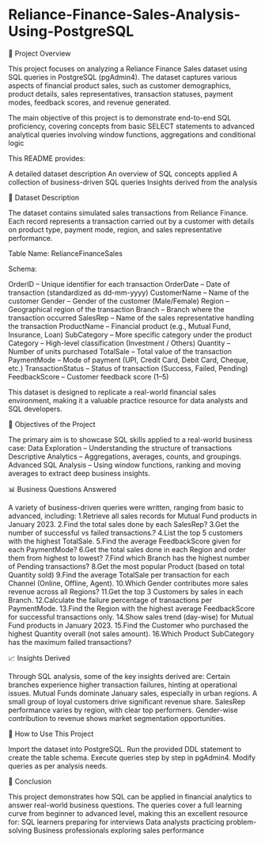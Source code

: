# Reliance-Finance-Sales-Analysis-Using-PostgreSQL
📌 Project Overview

This project focuses on analyzing a Reliance Finance Sales dataset using SQL queries in PostgreSQL (pgAdmin4). The dataset captures various aspects of financial product sales, such as customer demographics, product details, sales representatives, transaction statuses, payment modes, feedback scores, and revenue generated.

The main objective of this project is to demonstrate end-to-end SQL proficiency, covering concepts from basic SELECT statements to advanced analytical queries involving window functions, aggregations and  conditional logic

This README provides:

A detailed dataset description
An overview of SQL concepts applied
A collection of business-driven SQL queries
Insights derived from the analysis

📂 Dataset Description

The dataset contains simulated sales transactions from Reliance Finance. Each record represents a transaction carried out by a customer with details on product type, payment mode, region, and sales representative performance.

Table Name: RelianceFinanceSales

Schema:

OrderID – Unique identifier for each transaction
OrderDate – Date of transaction (standardized as dd-mm-yyyy)
CustomerName – Name of the customer
Gender – Gender of the customer (Male/Female)
Region – Geographical region of the transaction
Branch – Branch where the transaction occurred
SalesRep – Name of the sales representative handling the transaction
ProductName – Financial product (e.g., Mutual Fund, Insurance, Loan)
SubCategory – More specific category under the product
Category – High-level classification (Investment / Others)
Quantity – Number of units purchased
TotalSale – Total value of the transaction
PaymentMode – Mode of payment (UPI, Credit Card, Debit Card, Cheque, etc.)
TransactionStatus – Status of transaction (Success, Failed, Pending)
FeedbackScore – Customer feedback score (1–5)

This dataset is designed to replicate a real-world financial sales environment, making it a valuable practice resource for data analysts and SQL developers.

🎯 Objectives of the Project

The primary aim is to showcase SQL skills applied to a real-world business case:
Data Exploration – Understanding the structure of transactions
Descriptive Analytics – Aggregations, averages, counts, and groupings.
Advanced SQL Analysis – Using window functions, ranking and  moving averages to extract deep business insights.

📊 Business Questions Answered

A variety of business-driven queries were written, ranging from basic to advanced, including:
1.Retrieve all sales records for Mutual Fund products in January 2023.
2.Find the total sales  done by each SalesRep?
3.Get the number of successful vs failed transactions.?
4.List the top 5 customers with the highest TotalSale.
5.Find the average FeedbackScore given for each PaymentMode?
6.Get the total sales done in each Region and order them from highest to lowest?
7.Find which Branch has the highest number of Pending transactions?
8.Get the most popular Product (based on total Quantity sold)
9.Find the average TotalSale per transaction for each Channel (Online, Offline, Agent).
10.Which Gender contributes more sales revenue across all Regions?
 11.Get the top 3 Customers by sales in each Branch.
12.Calculate the failure percentage of transactions per PaymentMode.
13.Find the Region with the highest average FeedbackScore for successful transactions only.
14.Show sales trend (day-wise) for Mutual Fund products in January 2023.
15.Find the Customer who purchased the highest Quantity overall (not sales amount).
16.Which Product SubCategory has the maximum failed transactions?

📈 Insights Derived

Through SQL analysis, some of the key insights derived are:
Certain branches experience higher transaction failures, hinting at operational issues.
Mutual Funds dominate January sales, especially in urban regions.
A small group of loyal customers drive significant revenue share.
SalesRep performance varies by region, with clear top performers.
Gender-wise contribution to revenue shows market segmentation opportunities.

🚀 How to Use This Project

Import the dataset into PostgreSQL.
Run the provided DDL statement to create the table schema.
Execute queries step by step in pgAdmin4.
Modify queries as per analysis needs.

📌 Conclusion

This project demonstrates how SQL can be applied in financial analytics to answer real-world business questions. The queries cover a full learning curve from beginner to advanced level, making this an excellent resource for:
SQL learners preparing for interviews
Data analysts practicing problem-solving
Business professionals exploring sales performance

